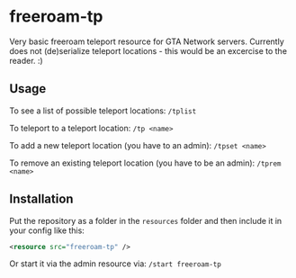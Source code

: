 # freeroam-tp

Very basic freeroam teleport resource for GTA Network servers. Currently does not (de)serialize teleport locations - this would be an excercise to the reader. :)

## Usage

To see a list of possible teleport locations: `/tplist`

To teleport to a teleport location: `/tp <name>`

To add a new teleport location (you have to an admin): `/tpset <name>`

To remove an existing teleport location (you have to be an admin): `/tprem <name>`

## Installation

Put the repository as a folder in the `resources` folder and then include it in your config like this:

```XML
<resource src="freeroam-tp" />
```

Or start it via the admin resource via: `/start freeroam-tp`

